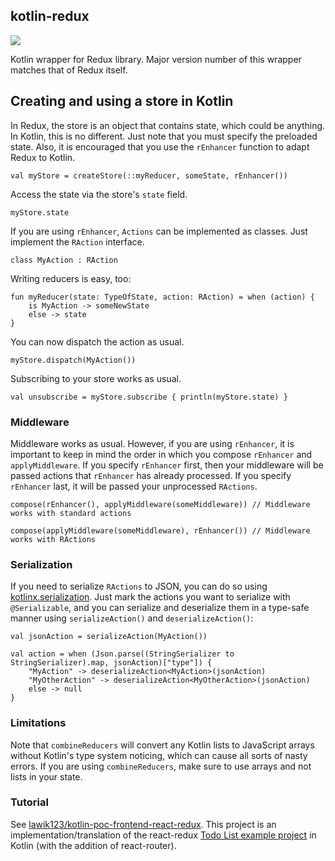 ## kotlin-redux

![](https://img.shields.io/bintray/v/kotlin/kotlin-js-wrappers/kotlin-redux)

Kotlin wrapper for Redux library. Major version number of this wrapper matches that of Redux itself.

## Creating and using a store in Kotlin

In Redux, the store is an object that contains state, which could be anything. In Kotlin, this is 
no different. Just note that you must specify the preloaded state. Also, it is encouraged that you
use the `rEnhancer` function to adapt Redux to Kotlin.

```
val myStore = createStore(::myReducer, someState, rEnhancer())
```
Access the state via the store's `state` field.

```
myStore.state
```
If you are using `rEnhancer`, `Actions` can be implemented as classes. Just implement the `RAction` interface.

```
class MyAction : RAction
```

Writing reducers is easy, too:

```
fun myReducer(state: TypeOfState, action: RAction) = when (action) {
    is MyAction -> someNewState
    else -> state
}
```

You can now dispatch the action as usual.

```
myStore.dispatch(MyAction())
```

Subscribing to your store works as usual.

```
val unsubscribe = myStore.subscribe { println(myStore.state) }
```

### Middleware

Middleware works as usual. However, if you are using `rEnhancer`, it is important to keep in mind the
order in which you compose `rEnhancer` and `applyMiddleware`. If you specify `rEnhancer` first, then your
middleware will be passed actions that `rEnhancer` has already processed. If you specify `rEnhancer` 
last, it will be passed your unprocessed `RActions`.

```
compose(rEnhancer(), applyMiddleware(someMiddleware)) // Middleware works with standard actions

compose(applyMiddleware(someMiddleware), rEnhancer()) // Middleware works with RActions
```

### Serialization

If you need to serialize `RActions` to JSON, you can do so using
[kotlinx.serialization](https://github.com/Kotlin/kotlinx.serialization). Just mark the actions you
want to serialize with `@Serializable`, and you can serialize and deserialize them in a type-safe 
manner using `serializeAction()` and `deserializeAction()`:

```
val jsonAction = serializeAction(MyAction())

val action = when (Json.parse((StringSerializer to StringSerializer).map, jsonAction)["type"]) {
	"MyAction" -> deserializeAction<MyAction>(jsonAction)
	"MyOtherAction" -> deserializeAction<MyOtherAction>(jsonAction)
	else -> null
}
```

### Limitations

Note that `combineReducers` will convert any Kotlin lists to JavaScript arrays without Kotlin's type
system noticing, which can cause all sorts of nasty errors. If you are using `combineReducers`, make
sure to use arrays and not lists in your state.

### Tutorial

See [lawik123/kotlin-poc-frontend-react-redux](https://github.com/lawik123/kotlin-poc-frontend-react-redux).
This project is an implementation/translation of the react-redux [Todo List example project](https://redux.js.org/basics/example) in Kotlin (with the addition of react-router).
